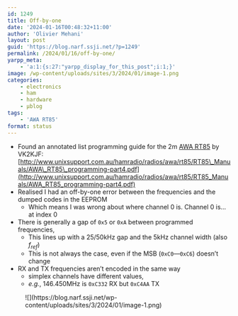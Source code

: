 ```yaml
---
id: 1249
title: Off-by-one
date: '2024-01-16T00:48:32+11:00'
author: 'Olivier Mehani'
layout: post
guid: 'https://blog.narf.ssji.net/?p=1249'
permalink: /2024/01/16/off-by-one/
yarpp_meta:
    - 'a:1:{s:27:"yarpp_display_for_this_post";i:1;}'
image: /wp-content/uploads/sites/3/2024/01/image-1.png
categories:
    - electronics
    - ham
    - hardware
    - µblog
tags:
    - 'AWA RT85'
format: status
---
```


- Found an annotated list programming guide for the 2m [AWA RT85](https://blog.narf.ssji.net/tag/awa-rt85/) by VK2KJF: [http://www.unixsupport.com.au/hamradio/radios/awa/rt85/RT85\_Manuals/AWA\_RT85\_programming-part4.pdf](http://www.unixsupport.com.au/hamradio/radios/awa/rt85/RT85_Manuals/AWA_RT85_programming-part4.pdf)
- Realised I had an off-by-one error between the frequencies and the dumped codes in the EEPROM 
    - Which means I was wrong about where channel 0 is. Channel 0 is… at index 0
- There is generally a gap of `0x5` or `0xA` between programmed frequencies, 
    - This lines up with a 25/50kHz gap and the 5kHz channel width (also *f<sub>ref</sub>*)
    - This is not always the case, even if the MSB (`0xC0`—`0xC6`) doesn’t change
- RX and TX frequencies aren’t encoded in the same way 
    - simplex channels have different values,
    - *e.g.*, 146.450MHz is `0xC332` RX but `0xC4AA` TX

<figure class="wp-block-image size-full">![](https://blog.narf.ssji.net/wp-content/uploads/sites/3/2024/01/image-1.png)</figure>
